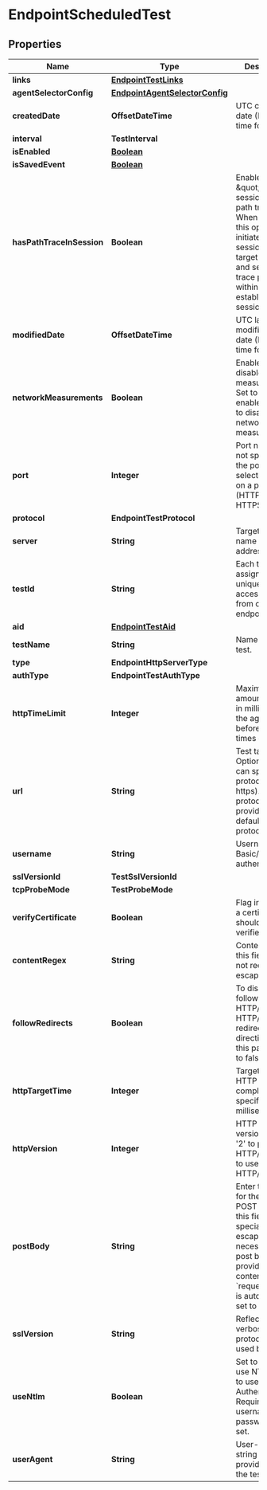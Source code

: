 

# EndpointScheduledTest


## Properties

| Name | Type | Description | Notes |
|------------ | ------------- | ------------- | -------------|
|**links** | [**EndpointTestLinks**](EndpointTestLinks.md) |  |  [optional] |
|**agentSelectorConfig** | [**EndpointAgentSelectorConfig**](EndpointAgentSelectorConfig.md) |  |  [optional] |
|**createdDate** | **OffsetDateTime** | UTC created date (ISO date-time format). |  [optional] [readonly] |
|**interval** | **TestInterval** |  |  [optional] |
|**isEnabled** | [**Boolean**](Boolean.md) |  |  [optional] |
|**isSavedEvent** | [**Boolean**](Boolean.md) |  |  [optional] |
|**hasPathTraceInSession** | **Boolean** | Enables \&quot;in session\&quot; path trace. When enabled, this option initiates a TCP session with the target server and sends path trace packets within the established TCP session. |  [optional] |
|**modifiedDate** | **OffsetDateTime** | UTC last modification date (ISO date-time format). |  [optional] [readonly] |
|**networkMeasurements** | **Boolean** | Enable or disable network measurements. Set to true to enable or false to disable network measurements. |  [optional] |
|**port** | **Integer** | Port number, if not specified, the port is selected based on a protocol (HTTP 80, HTTPS 443). |  [optional] |
|**protocol** | **EndpointTestProtocol** |  |  [optional] |
|**server** | **String** | Target domain name or IP address. |  [optional] |
|**testId** | **String** | Each test is assigned a unique ID to access test data from other endpoints. |  [optional] [readonly] |
|**aid** | [**EndpointTestAid**](EndpointTestAid.md) |  |  [optional] |
|**testName** | **String** | Name of the test. |  [optional] |
|**type** | **EndpointHttpServerType** |  |  [optional] |
|**authType** | **EndpointTestAuthType** |  |  [optional] |
|**httpTimeLimit** | **Integer** | Maximum amount of time in milliseconds the agents wait before a request times out. |  [optional] |
|**url** | **String** | Test target URL. Optionally, you can specify a protocol (http or https). If no protocol is provided, the default &#x60;https&#x60; protocol is used. |  [optional] |
|**username** | **String** | Username for Basic/NTLM authentication. |  [optional] |
|**sslVersionId** | **TestSslVersionId** |  |  [optional] |
|**tcpProbeMode** | **TestProbeMode** |  |  [optional] |
|**verifyCertificate** | **Boolean** | Flag indicating if a certificate should be verified. |  [optional] |
|**contentRegex** | **String** | Content regex, this field does not require escaping. |  [optional] |
|**followRedirects** | **Boolean** | To disable following HTTP/301 or HTTP/302 redirect directives, set this parameter to false. |  [optional] |
|**httpTargetTime** | **Integer** | Target time for HTTP server completion, specified in milliseconds. |  [optional] |
|**httpVersion** | **Integer** | HTTP protocol version. Set to &#39;2&#39; to prefer HTTP/2, or &#39;1&#39; to use only HTTP/1.1. |  [optional] |
|**postBody** | **String** | Enter the body for the HTTP POST request in this field. No special escaping is necessary. If the post body is provided with content, the &#x60;requestMethod&#x60; is automatically set to POST. |  [optional] |
|**sslVersion** | **String** | Reflects the verbose SSL protocol version used by a test. |  [optional] [readonly] |
|**useNtlm** | **Boolean** | Set to true to use NTLM, false to use Basic Authentication. Requires username and password to be set. |  [optional] |
|**userAgent** | **String** | User-agent string to be provided during the test. |  [optional] |



